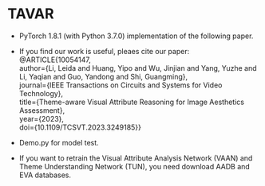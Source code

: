 # TAVAR

* PyTorch 1.8.1 (with Python 3.7.0) implementation of the following paper.

* If you find our work is useful, pleaes cite our paper:  
@ARTICLE{10054147,  
  author={Li, Leida and Huang, Yipo and Wu, Jinjian and Yang, Yuzhe and Li, Yaqian and Guo, Yandong and Shi, Guangming},  
  journal={IEEE Transactions on Circuits and Systems for Video Technology},   
  title={Theme-aware Visual Attribute Reasoning for Image Aesthetics Assessment},   
  year={2023},  
  doi={10.1109/TCSVT.2023.3249185}} 

* Demo.py for model test.

* If you want to retrain the Visual Attribute Analysis Network (VAAN) and Theme Understanding Network (TUN), you need download AADB and EVA databases.
